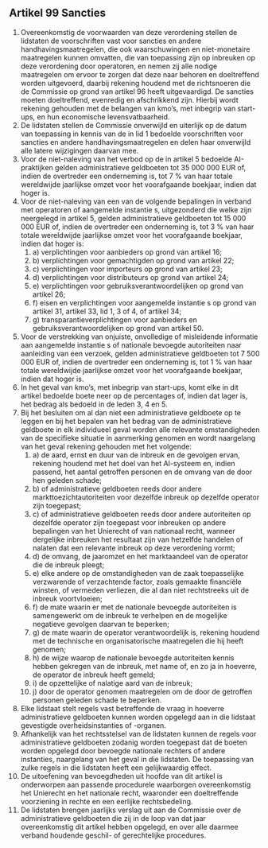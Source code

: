 ## Artikel 99 Sancties

1. Overeenkomstig de voorwaarden van deze verordening stellen de lidstaten de voorschriften vast voor sancties en andere handhavingsmaatregelen, die ook waarschuwingen en niet-monetaire maatregelen kunnen omvatten, die van toepassing zijn op inbreuken op deze verordening door operatoren, en nemen zij alle nodige maatregelen om ervoor te zorgen dat deze naar behoren en doeltreffend worden uitgevoerd, daarbij rekening houdend met de richtsnoeren die de Commissie op grond van artikel 96 heeft uitgevaardigd. De sancties moeten doeltreffend, evenredig en afschrikkend zijn. Hierbij wordt rekening gehouden met de belangen van kmo’s, met inbegrip van start-ups, en hun economische levensvatbaarheid.
2. De lidstaten stellen de Commissie onverwijld en uiterlijk op de datum van toepassing in kennis van de in lid 1 bedoelde voorschriften voor sancties en andere handhavingsmaatregelen en delen haar onverwijld alle latere wijzigingen daarvan mee.
3. Voor de niet-naleving van het verbod op de in artikel 5 bedoelde AI-praktijken gelden administratieve geldboeten tot 35 000 000 EUR of, indien de overtreder een onderneming is, tot 7 % van haar totale wereldwijde jaarlijkse omzet voor het voorafgaande boekjaar, indien dat hoger is.
4. Voor de niet-naleving van een van de volgende bepalingen in verband met operatoren of aangemelde instantie s, uitgezonderd die welke zijn neergelegd in artikel 5, gelden administratieve geldboeten tot 15 000 000 EUR of, indien de overtreder een onderneming is, tot 3 % van haar totale wereldwijde jaarlijkse omzet voor het voorafgaande boekjaar, indien dat hoger is:
   1. a) verplichtingen voor aanbieders op grond van artikel 16;
   2. b) verplichtingen voor gemachtigden op grond van artikel 22;
   3. c) verplichtingen voor importeurs op grond van artikel 23;
   4. d) verplichtingen voor distributeurs op grond van artikel 24;
   5. e) verplichtingen voor gebruiksverantwoordelijken op grond van artikel 26;
   6. f) eisen en verplichtingen voor aangemelde instantie s op grond van artikel 31, artikel 33, lid 1, 3 of 4, of artikel 34;
   7. g) transparantieverplichtingen voor aanbieders en gebruiksverantwoordelijken op grond van artikel 50.
5. Voor de verstrekking van onjuiste, onvolledige of misleidende informatie aan aangemelde instantie s of nationale bevoegde autoriteiten naar aanleiding van een verzoek, gelden administratieve geldboeten tot 7 500 000 EUR of, indien de overtreder een onderneming is, tot 1 % van haar totale wereldwijde jaarlijkse omzet voor het voorafgaande boekjaar, indien dat hoger is.
6. In het geval van kmo’s, met inbegrip van start-ups, komt elke in dit artikel bedoelde boete neer op de percentages of, indien dat lager is, het bedrag als bedoeld in de leden 3, 4 en 5.
7. Bij het besluiten om al dan niet een administratieve geldboete op te leggen en bij het bepalen van het bedrag van de administratieve geldboete in elk individueel geval worden alle relevante omstandigheden van de specifieke situatie in aanmerking genomen en wordt naargelang van het geval rekening gehouden met het volgende:
   1. a) de aard, ernst en duur van de inbreuk en de gevolgen ervan, rekening houdend met het doel van het AI-systeem en, indien passend, het aantal getroffen personen en de omvang van de door hen geleden schade;
   2. b) of administratieve geldboeten reeds door andere markttoezichtautoriteiten voor dezelfde inbreuk op dezelfde operator zijn toegepast;
   3. c) of administratieve geldboeten reeds door andere autoriteiten op dezelfde operator zijn toegepast voor inbreuken op andere bepalingen van het Unierecht of van nationaal recht, wanneer dergelijke inbreuken het resultaat zijn van hetzelfde handelen of nalaten dat een relevante inbreuk op deze verordening vormt;
   4. d) de omvang, de jaaromzet en het marktaandeel van de operator die de inbreuk pleegt;
   5. e) elke andere op de omstandigheden van de zaak toepasselijke verzwarende of verzachtende factor, zoals gemaakte financiële winsten, of vermeden verliezen, die al dan niet rechtstreeks uit de inbreuk voortvloeien;
   6. f) de mate waarin er met de nationale bevoegde autoriteiten is samengewerkt om de inbreuk te verhelpen en de mogelijke negatieve gevolgen daarvan te beperken;
   7. g) de mate waarin de operator verantwoordelijk is, rekening houdend met de technische en organisatorische maatregelen die hij heeft genomen;
   8. h) de wijze waarop de nationale bevoegde autoriteiten kennis hebben gekregen van de inbreuk, met name of, en zo ja in hoeverre, de operator de inbreuk heeft gemeld;
   9. i) de opzettelijke of nalatige aard van de inbreuk;
   10. j) door de operator genomen maatregelen om de door de getroffen personen geleden schade te beperken.
8. Elke lidstaat stelt regels vast betreffende de vraag in hoeverre administratieve geldboeten kunnen worden opgelegd aan in die lidstaat gevestigde overheidsinstanties of -organen.
9. Afhankelijk van het rechtsstelsel van de lidstaten kunnen de regels voor administratieve geldboeten zodanig worden toegepast dat de boeten worden opgelegd door bevoegde nationale rechters of andere instanties, naargelang van het geval in die lidstaten. De toepassing van zulke regels in die lidstaten heeft een gelijkwaardig effect.
10. De uitoefening van bevoegdheden uit hoofde van dit artikel is onderworpen aan passende procedurele waarborgen overeenkomstig het Unierecht en het nationale recht, waaronder een doeltreffende voorziening in rechte en een eerlijke rechtsbedeling.
11. De lidstaten brengen jaarlijks verslag uit aan de Commissie over de administratieve geldboeten die zij in de loop van dat jaar overeenkomstig dit artikel hebben opgelegd, en over alle daarmee verband houdende geschil- of gerechtelijke procedures.
